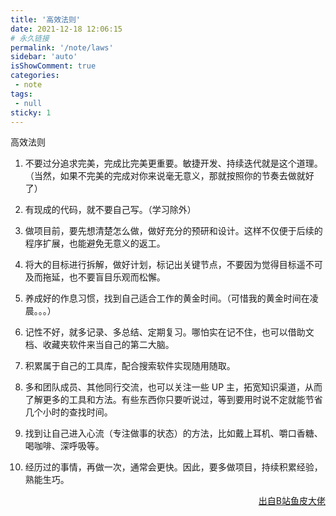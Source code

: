 ```yaml
---
title: '高效法则'
date: 2021-12-18 12:06:15
# 永久链接
permalink: '/note/laws'
sidebar: 'auto'
isShowComment: true
categories:
 - note
tags:
 - null
sticky: 1
---
```




高效法则

1.   不要过分追求完美，完成比完美更重要。敏捷开发、持续迭代就是这个道理。（当然，如果不完美的完成对你来说毫无意义，那就按照你的节奏去做就好了）

2.   有现成的代码，就不要自己写。（学习除外）

3.   做项目前，要先想清楚怎么做，做好充分的预研和设计。这样不仅便于后续的程序扩展，也能避免无意义的返工。

4.   将大的目标进行拆解，做好计划，标记出关键节点，不要因为觉得目标遥不可及而拖延，也不要盲目乐观而松懈。

5.   养成好的作息习惯，找到自己适合工作的黄金时间。（可惜我的黄金时间在凌晨。。。）

6.   记性不好，就多记录、多总结、定期复习。哪怕实在记不住，也可以借助文档、收藏夹软件来当自己的第二大脑。

7.   积累属于自己的工具库，配合搜索软件实现随用随取。

8.   多和团队成员、其他同行交流，也可以关注一些 UP 主，拓宽知识渠道，从而了解更多的工具和方法。有些东西你只要听说过，等到要用时说不定就能节省几个小时的查找时间。

9.   找到让自己进入心流（专注做事的状态）的方法，比如戴上耳机、嚼口香糖、喝咖啡、深呼吸等。

10.   经历过的事情，再做一次，通常会更快。因此，要多做项目，持续积累经验，熟能生巧。





<p align="right"><a href="https://www.bilibili.com/read/cv14139304?spm_id_from=333.851.dynamic.content.click">出自B站鱼皮大佬</a></p>


